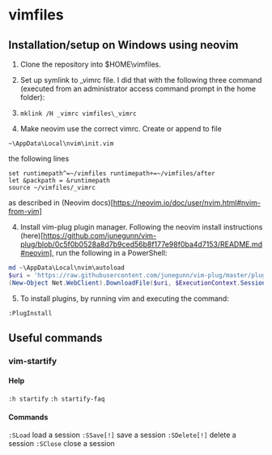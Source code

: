 # vimfiles

## Installation/setup on Windows using neovim

1. Clone the repository into $HOME\vimfiles.

2. Set up symlink to _vimrc file. I did that with the following three command (executed from an administrator access command prompt in the home folder):
  1. `mklink /H _vimrc vimfiles\_vimrc`


3. Make neovim use the correct vimrc. Create or append to file 
```
~\AppData\Local\nvim\init.vim
```
the following lines
```
set runtimepath^=~/vimfiles runtimepath+=~/vimfiles/after
let &packpath = &runtimepath
source ~/vimfiles/_vimrc
```
as described in (Neovim docs)[https://neovim.io/doc/user/nvim.html#nvim-from-vim]

4. Install vim-plug plugin manager. Following the neovim install instructions (here)[https://github.com/junegunn/vim-plug/blob/0c5f0b0528a8d7b9ced56b8f177e98f0ba4d7153/README.md#neovim], run the following in a PowerShell:
```powershell
md ~\AppData\Local\nvim\autoload
$uri = 'https://raw.githubusercontent.com/junegunn/vim-plug/master/plug.vim'
(New-Object Net.WebClient).DownloadFile($uri, $ExecutionContext.SessionState.Path.GetUnresolvedProviderPathFromPSPath("~\AppData\Local\nvim\autoload\plug.vim"))
```

5. To install plugins, by running vim and executing the command:
```
:PlugInstall
```

## Useful commands

### vim-startify
#### Help
`:h startify`
`:h startify-faq`

#### Commands
`:SLoad`       load a session
`:SSave[!]`    save a session
`:SDelete[!]`  delete a session
`:SClose`      close a session

